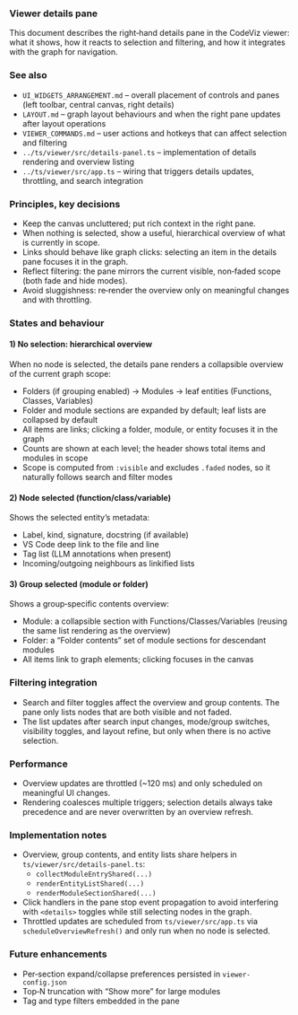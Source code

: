 ### Viewer details pane

This document describes the right‑hand details pane in the CodeViz viewer: what it shows, how it reacts to selection and filtering, and how it integrates with the graph for navigation.

### See also

- `UI_WIDGETS_ARRANGEMENT.md` – overall placement of controls and panes (left toolbar, central canvas, right details)
- `LAYOUT.md` – graph layout behaviours and when the right pane updates after layout operations
- `VIEWER_COMMANDS.md` – user actions and hotkeys that can affect selection and filtering
- `../ts/viewer/src/details-panel.ts` – implementation of details rendering and overview listing
- `../ts/viewer/src/app.ts` – wiring that triggers details updates, throttling, and search integration

### Principles, key decisions

- Keep the canvas uncluttered; put rich context in the right pane.
- When nothing is selected, show a useful, hierarchical overview of what is currently in scope.
- Links should behave like graph clicks: selecting an item in the details pane focuses it in the graph.
- Reflect filtering: the pane mirrors the current visible, non‑faded scope (both fade and hide modes).
- Avoid sluggishness: re‑render the overview only on meaningful changes and with throttling.

### States and behaviour

#### 1) No selection: hierarchical overview

When no node is selected, the details pane renders a collapsible overview of the current graph scope:

- Folders (if grouping enabled) → Modules → leaf entities (Functions, Classes, Variables)
- Folder and module sections are expanded by default; leaf lists are collapsed by default
- All items are links; clicking a folder, module, or entity focuses it in the graph
- Counts are shown at each level; the header shows total items and modules in scope
- Scope is computed from `:visible` and excludes `.faded` nodes, so it naturally follows search and filter modes

#### 2) Node selected (function/class/variable)

Shows the selected entity’s metadata:

- Label, kind, signature, docstring (if available)
- VS Code deep link to the file and line
- Tag list (LLM annotations when present)
- Incoming/outgoing neighbours as linkified lists

#### 3) Group selected (module or folder)

Shows a group‑specific contents overview:

- Module: a collapsible section with Functions/Classes/Variables (reusing the same list rendering as the overview)
- Folder: a “Folder contents” set of module sections for descendant modules
- All items link to graph elements; clicking focuses in the canvas

### Filtering integration

- Search and filter toggles affect the overview and group contents. The pane only lists nodes that are both visible and not faded.
- The list updates after search input changes, mode/group switches, visibility toggles, and layout refine, but only when there is no active selection.

### Performance

- Overview updates are throttled (~120 ms) and only scheduled on meaningful UI changes.
- Rendering coalesces multiple triggers; selection details always take precedence and are never overwritten by an overview refresh.

### Implementation notes

- Overview, group contents, and entity lists share helpers in `ts/viewer/src/details-panel.ts`:
  - `collectModuleEntryShared(...)`
  - `renderEntityListShared(...)`
  - `renderModuleSectionShared(...)`
- Click handlers in the pane stop event propagation to avoid interfering with `<details>` toggles while still selecting nodes in the graph.
- Throttled updates are scheduled from `ts/viewer/src/app.ts` via `scheduleOverviewRefresh()` and only run when no node is selected.

### Future enhancements

- Per‑section expand/collapse preferences persisted in `viewer-config.json`
- Top‑N truncation with “Show more” for large modules
- Tag and type filters embedded in the pane


